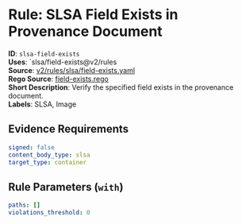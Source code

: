 # Rule: SLSA Field Exists in Provenance Document

**ID**: `slsa-field-exists`  
**Uses**: `slsa/field-exists@v2/rules  
**Source**: [v2/rules/slsa/field-exists.yaml](https://github.com/scribe-public/sample-policies/v2/rules/slsa/field-exists.yaml)  
**Rego Source**: [field-exists.rego](https://github.com/scribe-public/sample-policies/v2/rules/slsa/field-exists.rego)  
**Short Description**: Verify the specified field exists in the provenance document.  
**Labels**: SLSA, Image

## Evidence Requirements

```yaml
signed: false
content_body_type: slsa
target_type: container
```
## Rule Parameters (`with`)

```yaml
paths: []
violations_threshold: 0
```
